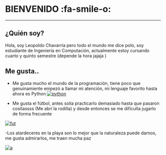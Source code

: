 # BIENVENIDO :fa-smile-o:

------------

## ¿Quién soy?

Hola, soy Leopoldo Chavarría pero todo el mundo me dice polo, soy estudiante de Ingeniería en Computación, actualmente estoy cursando cuarto y quinto semestre (depende la hora jajaja )

## Me gusta..

- Me gusta mucho el mundo de la programación, tiene poco que genuínamiente empezó a llamar mi atención, mi lenguaje favorito hasta ahora es Python
[![python](https://upload.wikimedia.org/wikipedia/commons/thumb/0/0a/Python.svg/640px-Python.svg.png "python")](http://https://upload.wikimedia.org/wikipedia/commons/thumb/0/0a/Python.svg/640px-Python.svg.png "python")

- Me gusta el fútbol, antes solía practicarlo demasiado hasta que pasaron cositassss (Me abrí la rodilla) y desde entonces se me dificulta jugarlo de forma frecuente 

[![fut](https://i.ytimg.com/vi/taxldmY8V-Y/maxresdefault.jpg "fut")](http://https://i.ytimg.com/vi/taxldmY8V-Y/maxresdefault.jpg "fut")


-Los atardeceres en la playa son lo mejor que la naturaleza puede darnos, me gusta admirarlos, me traen mucha paz 

[![a](https://plus.unsplash.com/premium_photo-1663954865003-43333b9d5925?fm=jpg&q=60&w=3000&ixlib=rb-4.0.3&ixid=M3wxMjA3fDB8MHxzZWFyY2h8MXx8Zm9uZG8lMjBkZSUyMHBsYXlhJTIwYWwlMjBhdGFyZGVjZXJ8ZW58MHx8MHx8fDA%3D "a")](http://https://plus.unsplash.com/premium_photo-1663954865003-43333b9d5925?fm=jpg&q=60&w=3000&ixlib=rb-4.0.3&ixid=M3wxMjA3fDB8MHxzZWFyY2h8MXx8Zm9uZG8lMjBkZSUyMHBsYXlhJTIwYWwlMjBhdGFyZGVjZXJ8ZW58MHx8MHx8fDA%3D "a")


